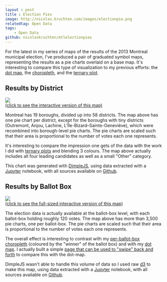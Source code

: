 ```yaml
---
layout : post
title : Election Pies
image: http://nicolas.kruchten.com/images/electionpie.png
relatedtag: Open Data
tags:
    - Open Data
github: nicolaskruchten/mtlelectionpies
--- 
```


For the latest in my series of maps of the results of the 2013 Montreal municipal election, I've produced a pair of graduated symbol maps, representing the results as a pie charts overlaid on a base map. It's interesting to compare this type of visualization to my previous efforts: the [dot map][dm], the [choropleth][ch], and the [ternary plot][tp].

<!-- more -->

## Results by District

[![](http://nicolas.kruchten.com/images/electionpie_districts.png)][bydistrict]
<br/>[(click to see the interactive version of this map)][bydistrict]

Montreal has 19 boroughs, divided up into 58 districts. The map above has one pie chart per district, except for the boroughs with tiny districts (Outremont, Anjou, Lachine, L’Île-Bizard–Sainte-Geneviève), which were recombined into borough-level pie charts. The pie charts are scaled such that their area is proportional to the number of votes each one represents.

It's interesting to compare the impression one gets of the data with the work I did with [ternary plots][tp] and blending 3 colours. The map above actually includes all four leading candidates as well as a small "Other" category.

This chart was generated with [DimpleJS][dimple], using data extracted with a [Jupyter][jp] notebook, with all sources available on [Github][gh].


## Results by Ballot Box

[![](http://nicolas.kruchten.com/images/electionpie_sections.png)][bysection]
<br/>[(click to see the full-sized interactive version of this map)][bysection]

The election data is actually available at the ballot-box level, with each ballot-box holding roughly 120 votes. The map above has more than 3,500 pie charts, one per ballot-box. The pie charts are scaled such that their area is proportional to the number of votes each one represents.

The overall effect is interesting to contrast with my [per-ballot-box choropleth][ch] (coloured by the "winner" of the ballot box) and with my [dot map][dm]. I actually built a simple [page that can be used to "swipe" back and forth][swipe] to compare this with the dot-map.

DimpleJS wasn't able to handle this volume of data so I used raw [d3][d3] to make this map, using data extracted with a [Jupyter][jp] notebook, with all sources available on [Github][gh].


[jp]: http://jupyter.org
[dimple]: http://dimplejs.org/
[d3]: http://d3js.org
[gh]: https://github.com/nicolaskruchten/mtlelectionpies
[bysection]: http://nicolas.kruchten.com/mtlelectionpies/sections.html
[bydistrict]: http://nicolas.kruchten.com/mtlelectionpies/index.html
[swipe]: http://nicolas.kruchten.com/mtlelectionpies/swipe.html
[dm]: http://nicolas.kruchten.com/content/2013/12/dot-map-of-2013-montreal-election-results/
[ch]: http://nicolas.kruchten.com/content/2014/01/mtlelection-zoomable-map/
[tp]: http://nicolas.kruchten.com/content/2014/01/mtlelection-ternary/

